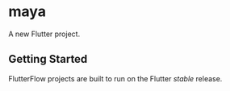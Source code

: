 # maya

A new Flutter project.

## Getting Started

FlutterFlow projects are built to run on the Flutter _stable_ release.
